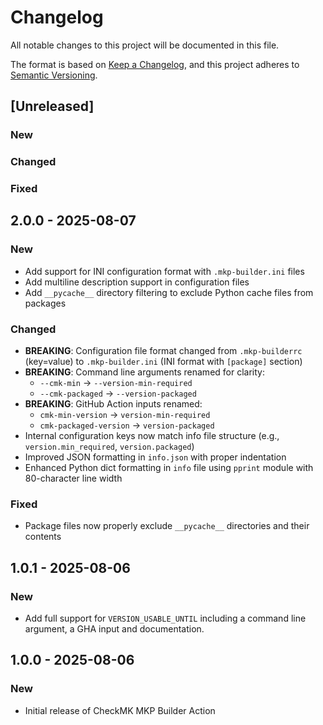 # Changelog

All notable changes to this project will be documented in this file.

The format is based on [Keep a Changelog](https://keepachangelog.com/en/1.0.0/),
and this project adheres to [Semantic Versioning](https://semver.org/spec/v2.0.0.html).

## [Unreleased]

### New

### Changed

### Fixed

## 2.0.0 - 2025-08-07
### New
- Add support for INI configuration format with `.mkp-builder.ini` files
- Add multiline description support in configuration files
- Add `__pycache__` directory filtering to exclude Python cache files from packages

### Changed
- **BREAKING**: Configuration file format changed from `.mkp-builderrc` (key=value) to `.mkp-builder.ini` (INI format with `[package]` section)
- **BREAKING**: Command line arguments renamed for clarity:
  - `--cmk-min` → `--version-min-required`
  - `--cmk-packaged` → `--version-packaged`
- **BREAKING**: GitHub Action inputs renamed:
  - `cmk-min-version` → `version-min-required`
  - `cmk-packaged-version` → `version-packaged`
- Internal configuration keys now match info file structure (e.g., `version.min_required`, `version.packaged`)
- Improved JSON formatting in `info.json` with proper indentation
- Enhanced Python dict formatting in `info` file using `pprint` module with 80-character line width

### Fixed
- Package files now properly exclude `__pycache__` directories and their contents

## 1.0.1 - 2025-08-06
### New
- Add full support for `VERSION_USABLE_UNTIL` including a command line argument, a GHA input and documentation.

## 1.0.0 - 2025-08-06
### New
- Initial release of CheckMK MKP Builder Action


